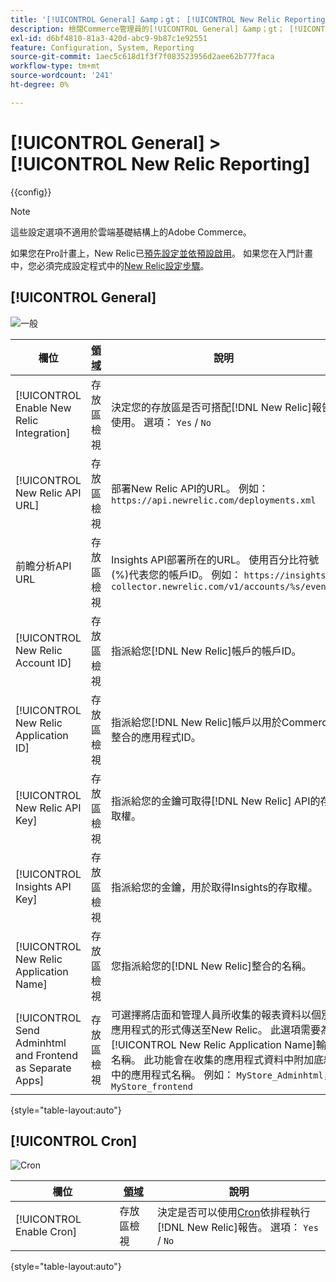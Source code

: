 ```yaml
---
title: '[!UICONTROL General] &amp；gt； [!UICONTROL New Relic Reporting]'
description: 檢閱Commerce管理員的[!UICONTROL General] &amp；gt； [!UICONTROL New Relic Reporting]頁面上的組態設定。
exl-id: d6bf4810-81a3-420d-abc9-9b87c1e92551
feature: Configuration, System, Reporting
source-git-commit: 1aec5c618d1f3f7f083523956d2aee62b777faca
workflow-type: tm+mt
source-wordcount: '241'
ht-degree: 0%

---
```


# [!UICONTROL General] > [!UICONTROL New Relic Reporting]

{{config}}

>[!NOTE]
>這些設定選項不適用於雲端基礎結構上的Adobe Commerce。
>
>如果您在Pro計畫上，New Relic已[預先設定並依預設啟用](https://experienceleague.adobe.com/docs/commerce-cloud-service/user-guide/monitor/new-relic/new-relic-service.html)。 如果您在入門計畫中，您必須完成設定程式中的[New Relic設定步驟](https://experienceleague.adobe.com/docs/commerce-cloud-service/user-guide/monitor/new-relic/account-management.html#configure-new-relic-for-starter-environment)。

## [!UICONTROL General]

![一般](./assets/new-relic-reporting-general.png)<!-- zoom -->

<!-- [General](https://docs.magento.com/user-guide/reports/new-relic-reporting.html) -->

| 欄位 | [領域](../../getting-started/websites-stores-views.md#scope-settings) | 說明 |
|--- |--- |--- |
| [!UICONTROL Enable New Relic Integration] | 存放區檢視 | 決定您的存放區是否可搭配[!DNL New Relic]報告使用。 選項： `Yes` / `No` |
| [!UICONTROL New Relic API URL] | 存放區檢視 | 部署New Relic API的URL。 例如： `https://api.newrelic.com/deployments.xml` |
| 前瞻分析API URL | 存放區檢視 | Insights API部署所在的URL。 使用百分比符號(%)代表您的帳戶ID。 例如： `https://insights-collector.newrelic.com/v1/accounts/%s/events` |
| [!UICONTROL New Relic Account ID] | 存放區檢視 | 指派給您[!DNL New Relic]帳戶的帳戶ID。 |
| [!UICONTROL New Relic Application ID] | 存放區檢視 | 指派給您[!DNL New Relic]帳戶以用於Commerce整合的應用程式ID。 |
| [!UICONTROL New Relic API Key] | 存放區檢視 | 指派給您的金鑰可取得[!DNL New Relic] API的存取權。 |
| [!UICONTROL Insights API Key] | 存放區檢視 | 指派給您的金鑰，用於取得Insights的存取權。 |
| [!UICONTROL New Relic Application Name] | 存放區檢視 | 您指派給您的[!DNL New Relic]整合的名稱。 |
| [!UICONTROL Send Adminhtml and Frontend as Separate Apps] | 存放區檢視 | 可選擇將店面和管理人員所收集的報表資料以個別應用程式的形式傳送至New Relic。 此選項需要為[!UICONTROL New Relic Application Name]輸入名稱。 此功能會在收集的應用程式資料中附加底線中的應用程式名稱。 例如： `MyStore_Adminhtml`， `MyStore_frontend` |

{style="table-layout:auto"}

## [!UICONTROL Cron]

![Cron](./assets/new-relic-reporting-cron.png)<!-- zoom -->

<!-- Cron](https://docs.magento.com/user-guide/system/cron.html) -->

| 欄位 | [領域](../../getting-started/websites-stores-views.md#scope-settings) | 說明 |
|--- |--- |--- |
| [!UICONTROL Enable Cron] | 存放區檢視 | 決定是否可以使用[Cron](../../systems/cron.md)依排程執行[!DNL New Relic]報告。 選項： `Yes` / `No` |

{style="table-layout:auto"}
